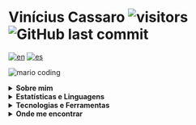 # Vinícius Cassaro ![visitors](https://visitor-badge.laobi.icu/badge?page_id=vinicis.cassaro) ![GitHub last commit](https://img.shields.io/github/last-commit/vinicius-cassaro/vinicius-cassaro?label=profile%20updated)

[![en](https://img.shields.io/badge/lang-en-blue.svg)](https://github.com/vinicius-cassaro/vinicius-cassaro/blob/main/README.md)
[![es](https://img.shields.io/badge/lang-es-yellow.svg)](https://github.com/vinicius-cassaro/vinicius-cassaro/blob/main/README.es.md)

![mario coding](https://i.imgur.com/1ZvVkDc.gif)

<div>
  <details>
    <summary><b>Sobre mim</b></summary>
     - Tecnólogo em Informática para Negócios graduado pela Fatec.<br/>
     - Atualmente atuo como desenvolvedor web, especialmente no back-end. Também possuo experiência com desenvolvimento mobile e desktop.<br/>
     - Eu programo desde meados de 2016.
  </details>
</div>

<div>
  <details>
    <summary><b>Estatísticas e Linguagens</b></summary>
	<div align = "center">
	  <a href="https://github.com/vinicius-cassaro/">
	    <img height="180em" src="https://github-readme-stats.vercel.app/api?username=vinicius-cassaro&show_icons=true&theme=dark&icon_color=(88,166,255)&bg_color=0a0e12&border_color=cbc6c0&include_all_commits=true&count_private=true&hide_rank=true"/>
	    <img height="180em" src="https://github-readme-stats.vercel.app/api/top-langs/?username=vinicius-cassaro&layout=compact&langs_count=10&theme=dark&bg_color=0a0e12&border_color=cbc6c0"/>
	  </a>
	</div>
  </details>
</div>

<div>
  <details>
    <summary><b>Tecnologias e Ferramentas</b></summary>

[comment]: <> (Frameworks and Tools)
    <img alt="Spring" height=25 src="https://img.shields.io/badge/Spring-6DB33F?style=for-the-badge&logo=spring&logoColor=white" />
    <img alt="Quarkus" height=25 src="https://img.shields.io/badge/Quarkus-F8F8FF?style=for-the-badge&logo=quarkus" />
    <img alt="JUnit" height=25 src="https://img.shields.io/badge/Junit5-25A162?style=for-the-badge&logo=junit5&logoColor=white" />
    <img alt="JWT" height=25 src="https://img.shields.io/badge/JWT-000000?style=for-the-badge&logo=JSON%20web%20tokens&logoColor=white" />
    <img alt="Docker" height=25 src="https://img.shields.io/badge/Docker-2CA5E0?style=for-the-badge&logo=docker&logoColor=white" />
    <img alt="Git" height=25 src="https://img.shields.io/badge/Git-F05032?style=for-the-badge&logo=git&logoColor=white" />

[comment]: <> (Data Bases)
    <img alt="MySQL" height=25 src="https://img.shields.io/badge/MySQL-005C84?style=for-the-badge&logo=mysql&logoColor=white" />
    <img alt="Oracle" height=25 src="https://img.shields.io/badge/Oracle-F80000?style=for-the-badge&logo=oracle&logoColor=black" />
    <img alt="SQL Server" height=25 src="https://img.shields.io/badge/SQL_Server-CC2927?style=for-the-badge&logo=microsoft-sql-server&logoColor=white"/>
    <img alt="REDIS" height=25 src="https://img.shields.io/badge/redis-%23DD0031.svg?&style=for-the-badge&logo=redis&logoColor=white" />
    <img alt="MongoDB" height=25 src="https://img.shields.io/badge/MongoDB-white?style=for-the-badge&logo=mongodb&logoColor=4EA94B" />
    <img alt="Cassandra" height=25 src="https://img.shields.io/badge/Cassandra-1287B1?style=for-the-badge&logo=apache%20cassandra&logoColor=white" />
  </details>
</div>
  
<div>
  <details>
    <summary><b>Onde me encontrar</b></summary>
    <a href="https://www.linkedin.com/in/vinicius-cassaro/">
    <img alt="Vinicius Cassaro LinkedIn" height=25 src="https://img.shields.io/badge/linkedin-%230077B5.svg?style=for-the-badge&logo=linkedin&logoColor=white" />
    </a>
    <a href="https://twitter.com/viniciuscassaro" target="_blank">
      <img alt="Vinicius Cassaro Twitter" height=25 src="https://img.shields.io/badge/Twitter-2CA5E0?style=flat-square&logo=twitter&logoColor=white">
    </a>
  </details>
<div>
